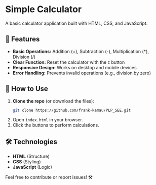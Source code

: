 # Simple Calculator  

A basic calculator application built with HTML, CSS, and JavaScript.  

## 📌 Features  
- **Basic Operations:** Addition (+), Subtraction (-), Multiplication (*), Division (/)  
- **Clear Function:** Reset the calculator with the `C` button  
- **Responsive Design:** Works on desktop and mobile devices  
- **Error Handling:** Prevents invalid operations (e.g., division by zero)  

## 🚀 How to Use  
1. **Clone the repo** (or download the files):  
   ```sh
   git clone https://github.com/frank-kamau/PLP_SEE.git
   ```  
2. Open `index.html` in your browser.  
3. Click the buttons to perform calculations.  

## 🛠️ Technologies  
- **HTML** (Structure)  
- **CSS** (Styling)  
- **JavaScript** (Logic)  


Feel free to contribute or report issues! 🛠️

